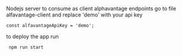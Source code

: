 Nodejs server to consume as client alphavantage endpoints
go to file alfavantage-client and replace 'demo' with your api key
```
const alfavantageApiKey = 'demo';
```

to deploy the app run
```
 npm run start
```